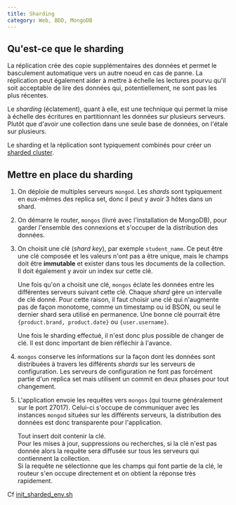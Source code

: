 ```yaml
---
title: Sharding
category: Web, BDD, MongoDB
---
```


## Qu'est-ce que le sharding

La réplication crée des copie supplémentaires des données et permet le basculement automatique vers un autre noeud en cas de panne. La réplication peut également aider à mettre à échelle les lectures pourvu qu'il soit acceptable de lire des données qui, potentiellement, ne sont pas les plus récentes.

Le *sharding* (éclatement), quant à elle, est une technique qui permet la mise à échelle des écritures en partitionnant les données sur plusieurs serveurs. Plutôt que d'avoir une collection dans une seule base de données, on l'étale sur plusieurs.

Le sharding et la réplication sont typiquement combinés pour créer un [sharded cluster](https://docs.mongodb.com/manual/core/sharded-cluster-components/).

## Mettre en place du sharding

1. On déploie de multiples serveurs `mongod`. Les *shards* sont typiquement en eux-mêmes des replica set, donc il peut y avoir 3 hôtes dans un shard.

1. On démarre le router, `mongos` (livré avec l'installation de MongoDB), pour garder l'ensemble des connexions et s'occuper de la distribution des données.

1. On choisit une clé (*shard key*), par exemple `student_name`. Ce peut être une clé composée et les valeurs n'ont pas a être unique, mais le champs doit être **immutable** et exister dans tous les documents de la collection. Il doit également y avoir un index sur cette clé.

   Une fois qu'on a choisit une clé, `mongos` éclate les données entre les différentes serveurs suivant cette clé. Chaque *shard* gère un intervalle de clé donné. Pour cette raison, il faut choisir une clé qui n'augmente pas de façon monotome, comme un timestamp ou id BSON, ou seul le dernier shard sera utilisé en permanence. Une bonne clé pourrait être `{product.brand, product.date}` ou `{user.username}`.

   Une fois le sharding effectué, il n'est donc plus possible de changer de clé. Il est donc important de bien réfléchir à l'avance.

1. `mongos` conserve les informations sur la façon dont les données sont distribuées à travers les différents *shards* sur les serveurs de configuration. Les serveurs de configuration ne font pas forcément partie d'un replica set mais utilisent un commit en deux phases pour tout changement.

1. L'application envoie les requêtes vers `mongos` (qui tourne généralement sur le port 27017). Celui-ci s'occupe de communiquer avec les instances `mongod` situées sur les différents serveurs, la distribution des données est donc transparente pour l'application.

   Tout insert doit contenir la clé.  
   Pour les mises à jour, suppressions ou recherches, si la clé n'est pas donnée alors la requête sera diffusée sur tous les serveurs qui contiennent la collection.  
   Si la requête ne sélectionne que les champs qui font partie de la clé, le routeur s'en occupe directement et on obtient la réponse très rapidement.

Cf [init_sharded_env.sh](https://github.com/qmmr/mongodb/blob/master/init_sharded_env.sh)